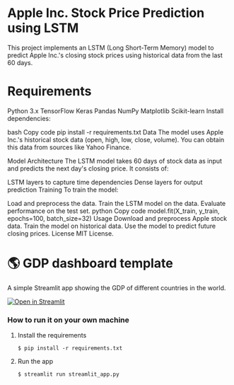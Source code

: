 # Apple Inc. Stock Price Prediction using LSTM
This project implements an LSTM (Long Short-Term Memory) model to predict Apple Inc.'s closing stock prices using historical data from the last 60 days.

# Requirements
Python 3.x
TensorFlow
Keras
Pandas
NumPy
Matplotlib
Scikit-learn
Install dependencies:

bash
Copy code
pip install -r requirements.txt
Data
The model uses Apple Inc.'s historical stock data (open, high, low, close, volume). You can obtain this data from sources like Yahoo Finance.

Model Architecture
The LSTM model takes 60 days of stock data as input and predicts the next day's closing price. It consists of:

LSTM layers to capture time dependencies
Dense layers for output prediction
Training
To train the model:

Load and preprocess the data.
Train the LSTM model on the data.
Evaluate performance on the test set.
python
Copy code
model.fit(X_train, y_train, epochs=100, batch_size=32)
Usage
Download and preprocess Apple stock data.
Train the model on historical data.
Use the model to predict future closing prices.
License
MIT License.
















# :earth_americas: GDP dashboard template

A simple Streamlit app showing the GDP of different countries in the world.

[![Open in Streamlit](https://static.streamlit.io/badges/streamlit_badge_black_white.svg)](https://gdp-dashboard-template.streamlit.app/)

### How to run it on your own machine

1. Install the requirements

   ```
   $ pip install -r requirements.txt
   ```

2. Run the app

   ```
   $ streamlit run streamlit_app.py
   ```
